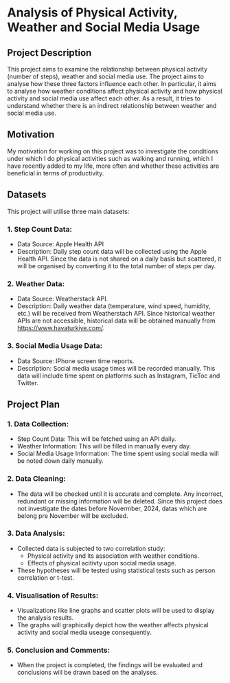 # **Analysis of Physical Activity, Weather and Social Media Usage**
## **Project Description**
This project aims to examine the relationship between physical activity (number of steps), weather and social media use. The project aims to analyse how these three factors influence each other. In particular, it aims to analyse how weather conditions affect physical activity and how physical activity and social media use affect each other. As a result, it tries to understand whether there is an indirect relationship between weather and social media use.

## **Motivation**
My motivation for working on this project was to investigate the conditions under which I do physical activities such as walking and running, which I have recently added to my life, more often and whether these activities are beneficial in terms of productivity.

## **Datasets**
This project will utilise three main datasets:

### 1. Step Count Data:
* Data Source: Apple Health API
* Description: Daily step count data will be collected using the Apple Health API. Since the data is not shared on a daily basis but scattered, it will be organised by converting it to the total number of steps per day.
  
### 2. Weather Data:
* Data Source: Weatherstack API.
* Description: Daily weather data (temperature, wind speed, humidity, etc.) will be received from Weatherstach API. Since historical weather APIs are not accessible, historical data will be obtained manually from https://www.havaturkiye.com/.
  
### 3. Social Media Usage Data:
* Data Source: IPhone screen time reports.
* Description: Social media usage times will be recorded manually. This data will include time spent on platforms such as Instagram, TicToc and Twitter.
  
## **Project Plan**
### 1. Data Collection:
* Step Count Data: This will be fetched using an API daily.
* Weather Information: This will be filled in manually every day.
* Social Media Usage Information: The time spent using social media will be noted down daily manually.
  
### 2. Data Cleaning:
* The data will be checked until it is accurate and complete. Any incorrect, redundant or missing information will be deleted. Since this project does not investigate the dates before Novermber, 2024, datas which are belong pre November will be excluded.
  
### 3. Data Analysis:
* Collected data is subjected to two correlation study:
  * Physical activity and its association with weather conditions.
  *  Effects of physical acitivty upon social media usage.
* These hypotheses will be tested using statistical tests such as person correlation or t-test.
  
### 4. Visualisation of Results:
*  Visualizations like line graphs and scatter plots will be used to display the analysis results.
*  The graphs will graphically depict how the weather affects physical activity and social media useage consequently.
  
### 5. Conclusion and Comments:
*  When the project is completed, the findings will be evaluated and conclusions will be drawn based on the analyses.




